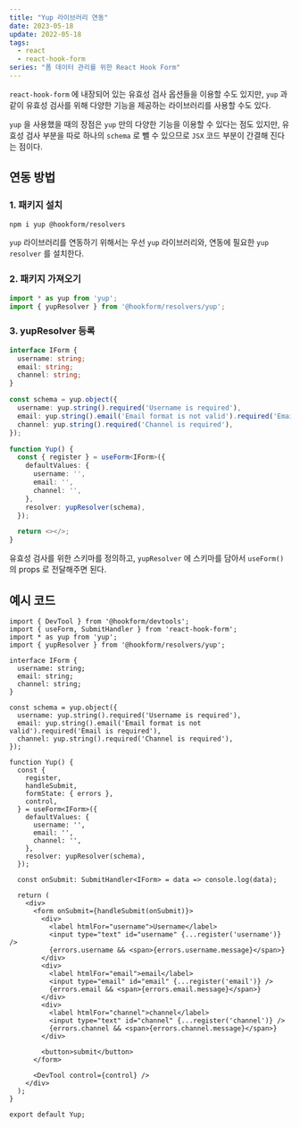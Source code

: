 ```yaml
---
title: "Yup 라이브러리 연동"
date: 2023-05-18
update: 2022-05-18
tags:
  - react
  - react-hook-form
series: "폼 데이터 관리를 위한 React Hook Form"
---
```


`react-hook-form` 에 내장되어 있는 유효성 검사 옵션들을 이용할 수도 있지만, `yup` 과 같이 유효성 검사를 위해 다양한 기능을 제공하는 라이브러리를 사용할 수도 있다.  

`yup` 을 사용했을 때의 장점은 `yup` 만의 다양한 기능을 이용할 수 있다는 점도 있지만, 유효성 검사 부분을 따로 하나의 `schema` 로 뺄 수 있으므로 `JSX` 코드 부분이 간결해 진다는 점이다.

## 연동 방법
### 1. 패키지 설치
```sh
npm i yup @hookform/resolvers
```
`yup` 라이브러리를 연동하기 위해서는 우선 `yup` 라이브러리와, 연동에 필요한 `yup resolver` 를 설치한다.

### 2. 패키지 가져오기
```ts
import * as yup from 'yup';
import { yupResolver } from '@hookform/resolvers/yup';
```

### 3. yupResolver 등록
```ts
interface IForm {
  username: string;
  email: string;
  channel: string;
}

const schema = yup.object({
  username: yup.string().required('Username is required'),
  email: yup.string().email('Email format is not valid').required('Email is required'),
  channel: yup.string().required('Channel is required'),
});

function Yup() {
  const { register } = useForm<IForm>({
    defaultValues: {
      username: '',
      email: '',
      channel: '',
    },
    resolver: yupResolver(schema),
  });

  return <></>;
}
```

유효성 검사를 위한 스키마를 정의하고, `yupResolver` 에 스키마를 담아서 `useForm()` 의 props 로 전달해주면 된다.

## 예시 코드
```tsx
import { DevTool } from '@hookform/devtools';
import { useForm, SubmitHandler } from 'react-hook-form';
import * as yup from 'yup';
import { yupResolver } from '@hookform/resolvers/yup';

interface IForm {
  username: string;
  email: string;
  channel: string;
}

const schema = yup.object({
  username: yup.string().required('Username is required'),
  email: yup.string().email('Email format is not valid').required('Email is required'),
  channel: yup.string().required('Channel is required'),
});

function Yup() {
  const {
    register,
    handleSubmit,
    formState: { errors },
    control,
  } = useForm<IForm>({
    defaultValues: {
      username: '',
      email: '',
      channel: '',
    },
    resolver: yupResolver(schema),
  });

  const onSubmit: SubmitHandler<IForm> = data => console.log(data);

  return (
    <div>
      <form onSubmit={handleSubmit(onSubmit)}>
        <div>
          <label htmlFor="username">Username</label>
          <input type="text" id="username" {...register('username')} />
          {errors.username && <span>{errors.username.message}</span>}
        </div>
        <div>
          <label htmlFor="email">email</label>
          <input type="email" id="email" {...register('email')} />
          {errors.email && <span>{errors.email.message}</span>}
        </div>
        <div>
          <label htmlFor="channel">channel</label>
          <input type="text" id="channel" {...register('channel')} />
          {errors.channel && <span>{errors.channel.message}</span>}
        </div>

        <button>submit</button>
      </form>

      <DevTool control={control} />
    </div>
  );
}

export default Yup;
```